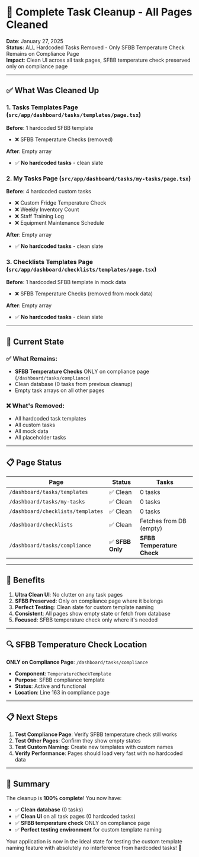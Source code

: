 # 🧹 Complete Task Cleanup - All Pages Cleaned

**Date**: January 27, 2025  
**Status**: ALL Hardcoded Tasks Removed - Only SFBB Temperature Check Remains on Compliance Page  
**Impact**: Clean UI across all task pages, SFBB temperature check preserved only on compliance page

---

## ✅ **What Was Cleaned Up**

### 1. **Tasks Templates Page** (`src/app/dashboard/tasks/templates/page.tsx`)
**Before**: 1 hardcoded SFBB template
- ❌ SFBB Temperature Checks (removed)

**After**: Empty array
- ✅ **No hardcoded tasks** - clean slate

### 2. **My Tasks Page** (`src/app/dashboard/tasks/my-tasks/page.tsx`)
**Before**: 4 hardcoded custom tasks
- ❌ Custom Fridge Temperature Check
- ❌ Weekly Inventory Count
- ❌ Staff Training Log
- ❌ Equipment Maintenance Schedule

**After**: Empty array
- ✅ **No hardcoded tasks** - clean slate

### 3. **Checklists Templates Page** (`src/app/dashboard/checklists/templates/page.tsx`)
**Before**: 1 hardcoded SFBB template in mock data
- ❌ SFBB Temperature Checks (removed from mock data)

**After**: Empty array
- ✅ **No hardcoded tasks** - clean slate

---

## 🎯 **Current State**

### ✅ **What Remains:**
- **SFBB Temperature Checks** ONLY on compliance page (`/dashboard/tasks/compliance`)
- Clean database (0 tasks from previous cleanup)
- Empty task arrays on all other pages

### ❌ **What's Removed:**
- All hardcoded task templates
- All custom tasks
- All mock data
- All placeholder tasks

---

## 📋 **Page Status**

| Page | Status | Tasks |
|------|--------|-------|
| `/dashboard/tasks/templates` | ✅ Clean | 0 tasks |
| `/dashboard/tasks/my-tasks` | ✅ Clean | 0 tasks |
| `/dashboard/checklists/templates` | ✅ Clean | 0 tasks |
| `/dashboard/checklists` | ✅ Clean | Fetches from DB (empty) |
| `/dashboard/tasks/compliance` | ✅ **SFBB Only** | **SFBB Temperature Check** |

---

## 🚀 **Benefits**

1. **Ultra Clean UI**: No clutter on any task pages
2. **SFBB Preserved**: Only on compliance page where it belongs
3. **Perfect Testing**: Clean slate for custom template naming
4. **Consistent**: All pages show empty state or fetch from database
5. **Focused**: SFBB temperature check only where it's needed

---

## 🔍 **SFBB Temperature Check Location**

**ONLY on Compliance Page**: `/dashboard/tasks/compliance`
- **Component**: `TemperatureCheckTemplate`
- **Purpose**: SFBB compliance template
- **Status**: Active and functional
- **Location**: Line 163 in compliance page

---

## 📋 **Next Steps**

1. **Test Compliance Page**: Verify SFBB temperature check still works
2. **Test Other Pages**: Confirm they show empty states
3. **Test Custom Naming**: Create new templates with custom names
4. **Verify Performance**: Pages should load very fast with no hardcoded data

---

## 🎉 **Summary**

The cleanup is **100% complete**! You now have:

- ✅ **Clean database** (0 tasks)
- ✅ **Clean UI** on all task pages (0 hardcoded tasks)
- ✅ **SFBB temperature check** ONLY on compliance page
- ✅ **Perfect testing environment** for custom template naming

Your application is now in the ideal state for testing the custom template naming feature with absolutely no interference from hardcoded tasks! 🚀
